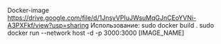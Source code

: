 Docker-image
https://drive.google.com/file/d/1JnsyVPIuJWsuMqGJnCEoYVNi-A3PXFkf/view?usp=sharing
Использование:
sudo docker build .
sudo docker run --network host -d -p 3000:3000 [IMAGE_NAME]
